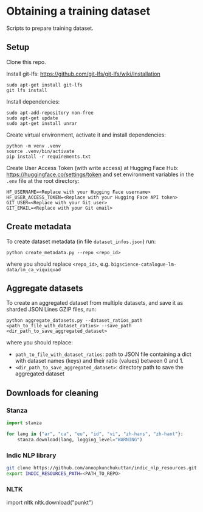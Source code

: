 # Obtaining a training dataset
Scripts to prepare training dataset.

## Setup
Clone this repo.

Install git-lfs: https://github.com/git-lfs/git-lfs/wiki/Installation
```shell
sudo apt-get install git-lfs
git lfs install
```

Install dependencies:
```shell
sudo apt-add-repository non-free
sudo apt-get update
sudo apt-get install unrar
```

Create virtual environment, activate it and install dependencies:
```shell
python -m venv .venv
source .venv/bin/activate
pip install -r requirements.txt
```

Create User Access Token (with write access) at Hugging Face Hub: https://huggingface.co/settings/token
and set environment variables in the `.env` file at the root directory:
```
HF_USERNAME=<Replace with your Hugging Face username>
HF_USER_ACCESS_TOKEN=<Replace with your Hugging Face API token>
GIT_USER=<Replace with your Git user>
GIT_EMAIL=<Replace with your Git email>
```

## Create metadata
To create dataset metadata (in file `dataset_infos.json`) run:
```shell
python create_metadata.py --repo <repo_id>
```
where you should replace `<repo_id>`, e.g. `bigscience-catalogue-lm-data/lm_ca_viquiquad`


## Aggregate datasets
To create an aggregated dataset from multiple datasets, and save it as sharded JSON Lines GZIP files, run:
```shell
python aggregate_datasets.py --dataset_ratios_path <path_to_file_with_dataset_ratios> --save_path <dir_path_to_save_aggregated_dataset>
```
where you should replace:
- `path_to_file_with_dataset_ratios`: path to JSON file containing a dict with dataset names (keys) and their ratio
  (values) between 0 and 1.
- `<dir_path_to_save_aggregated_dataset>`: directory path to save the aggregated dataset


## Downloads for cleaning

### Stanza

```python
import stanza

for lang in {"ar", "ca", "eu", "id", "vi", "zh-hans", "zh-hant"}:
    stanza.download(lang, logging_level="WARNING")
```

### Indic NLP library

```bash
git clone https://github.com/anoopkunchukuttan/indic_nlp_resources.git
export INDIC_RESOURCES_PATH=<PATH_TO_REPO>
```

### NLTK
import nltk
nltk.download("punkt")
